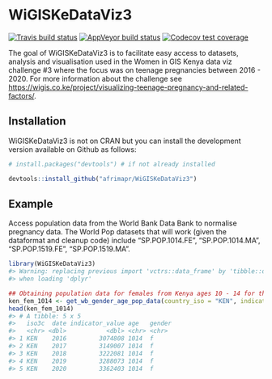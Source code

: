 
<!-- README.md is generated from README.Rmd. Please edit that file -->

# WiGISKeDataViz3

<!-- badges: start -->

[![Travis build
status](https://travis-ci.org/anelda/WiGISKeDataViz3.svg?branch=master)](https://travis-ci.org/anelda/WiGISKeDataViz3)
[![AppVeyor build
status](https://ci.appveyor.com/api/projects/status/github/anelda/WiGISKeDataViz3?branch=master&svg=true)](https://ci.appveyor.com/project/anelda/WiGISKeDataViz3)
[![Codecov test
coverage](https://codecov.io/gh/anelda/WiGISKeDataViz3/branch/master/graph/badge.svg)](https://codecov.io/gh/anelda/WiGISKeDataViz3?branch=master)
<!-- badges: end -->

The goal of WiGISKeDataViz3 is to facilitate easy access to datasets,
analysis and visualisation used in the Women in GIS Kenya data viz
challenge \#3 where the focus was on teenage pregnancies between 2016 -
2020. For more information about the challenge see
<https://wigis.co.ke/project/visualizing-teenage-pregnancy-and-related-factors/>.

## Installation

WiGISKeDataViz3 is not on CRAN but you can install the development
version available on Github as follows:

``` r
# install.packages("devtools") # if not already installed

devtools::install_github("afrimapr/WiGISKeDataViz3")
```

## Example

Access population data from the World Bank Data Bank to normalise
pregnancy data. The World Pop datasets that will work (given the
dataformat and cleanup code) include “SP.POP.1014.FE”, “SP.POP.1014.MA”,
“SP.POP.1519.FE”, “SP.POP.1519.MA”.

``` r
library(WiGISKeDataViz3)
#> Warning: replacing previous import 'vctrs::data_frame' by 'tibble::data_frame'
#> when loading 'dplyr'

## Obtaining population data for females from Kenya ages 10 - 14 for the years 2016 - 2019
ken_fem_1014 <- get_wb_gender_age_pop_data(country_iso = "KEN", indicator_code = "SP.POP.1014.FE", start = 2016, end = 2019, new_date = 2020)
head(ken_fem_1014)
#> # A tibble: 5 x 5
#>   iso3c  date indicator_value age   gender
#>   <chr> <dbl>           <dbl> <chr> <chr> 
#> 1 KEN    2016         3074808 1014  f     
#> 2 KEN    2017         3149007 1014  f     
#> 3 KEN    2018         3222081 1014  f     
#> 4 KEN    2019         3288073 1014  f     
#> 5 KEN    2020         3362403 1014  f
```
